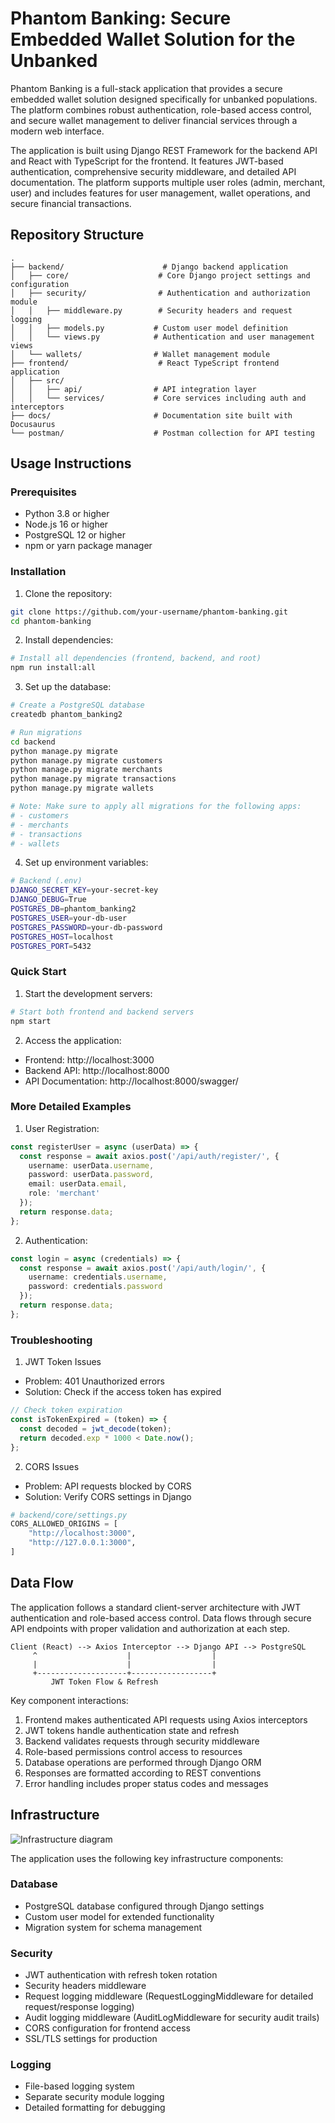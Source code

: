 # Phantom Banking: Secure Embedded Wallet Solution for the Unbanked

Phantom Banking is a full-stack application that provides a secure embedded wallet solution designed specifically for unbanked populations. The platform combines robust authentication, role-based access control, and secure wallet management to deliver financial services through a modern web interface.

The application is built using Django REST Framework for the backend API and React with TypeScript for the frontend. It features JWT-based authentication, comprehensive security middleware, and detailed API documentation. The platform supports multiple user roles (admin, merchant, user) and includes features for user management, wallet operations, and secure financial transactions.

## Repository Structure
```
.
├── backend/                      # Django backend application
│   ├── core/                    # Core Django project settings and configuration
│   ├── security/                # Authentication and authorization module
│   │   ├── middleware.py        # Security headers and request logging
│   │   ├── models.py           # Custom user model definition
│   │   └── views.py            # Authentication and user management views
│   └── wallets/                # Wallet management module
├── frontend/                    # React TypeScript frontend application
│   ├── src/
│   │   ├── api/                # API integration layer
│   │   └── services/           # Core services including auth and interceptors
├── docs/                       # Documentation site built with Docusaurus
└── postman/                    # Postman collection for API testing
```

## Usage Instructions
### Prerequisites
- Python 3.8 or higher
- Node.js 16 or higher
- PostgreSQL 12 or higher
- npm or yarn package manager

### Installation

1. Clone the repository:
```bash
git clone https://github.com/your-username/phantom-banking.git
cd phantom-banking
```

2. Install dependencies:
```bash
# Install all dependencies (frontend, backend, and root)
npm run install:all
```

3. Set up the database:
```bash
# Create a PostgreSQL database
createdb phantom_banking2

# Run migrations
cd backend
python manage.py migrate
python manage.py migrate customers
python manage.py migrate merchants
python manage.py migrate transactions
python manage.py migrate wallets

# Note: Make sure to apply all migrations for the following apps:
# - customers
# - merchants
# - transactions
# - wallets
```

4. Set up environment variables:
```bash
# Backend (.env)
DJANGO_SECRET_KEY=your-secret-key
DJANGO_DEBUG=True
POSTGRES_DB=phantom_banking2
POSTGRES_USER=your-db-user
POSTGRES_PASSWORD=your-db-password
POSTGRES_HOST=localhost
POSTGRES_PORT=5432
```

### Quick Start

1. Start the development servers:
```bash
# Start both frontend and backend servers
npm start
```

2. Access the application:
- Frontend: http://localhost:3000
- Backend API: http://localhost:8000
- API Documentation: http://localhost:8000/swagger/

### More Detailed Examples

1. User Registration:
```typescript
const registerUser = async (userData) => {
  const response = await axios.post('/api/auth/register/', {
    username: userData.username,
    password: userData.password,
    email: userData.email,
    role: 'merchant'
  });
  return response.data;
};
```

2. Authentication:
```typescript
const login = async (credentials) => {
  const response = await axios.post('/api/auth/login/', {
    username: credentials.username,
    password: credentials.password
  });
  return response.data;
};
```

### Troubleshooting

1. JWT Token Issues
- Problem: 401 Unauthorized errors
- Solution: Check if the access token has expired
```typescript
// Check token expiration
const isTokenExpired = (token) => {
  const decoded = jwt_decode(token);
  return decoded.exp * 1000 < Date.now();
};
```

2. CORS Issues
- Problem: API requests blocked by CORS
- Solution: Verify CORS settings in Django
```python
# backend/core/settings.py
CORS_ALLOWED_ORIGINS = [
    "http://localhost:3000",
    "http://127.0.0.1:3000",
]
```

## Data Flow

The application follows a standard client-server architecture with JWT authentication and role-based access control. Data flows through secure API endpoints with proper validation and authorization at each step.

```ascii
Client (React) --> Axios Interceptor --> Django API --> PostgreSQL
     ^                    |                  |
     |                    |                  |
     +--------------------+------------------+
         JWT Token Flow & Refresh
```

Key component interactions:
1. Frontend makes authenticated API requests using Axios interceptors
2. JWT tokens handle authentication state and refresh
3. Backend validates requests through security middleware
4. Role-based permissions control access to resources
5. Database operations are performed through Django ORM
6. Responses are formatted according to REST conventions
7. Error handling includes proper status codes and messages

## Infrastructure

![Infrastructure diagram](./docs/infra.svg)

The application uses the following key infrastructure components:

### Database
- PostgreSQL database configured through Django settings
- Custom user model for extended functionality
- Migration system for schema management

### Security
- JWT authentication with refresh token rotation
- Security headers middleware
- Request logging middleware (RequestLoggingMiddleware for detailed request/response logging)
- Audit logging middleware (AuditLogMiddleware for security audit trails)
- CORS configuration for frontend access
- SSL/TLS settings for production

### Logging
- File-based logging system
- Separate security module logging
- Detailed formatting for debugging